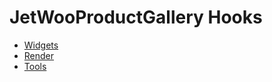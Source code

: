 # JetWooProductGallery Hooks

* <a href="/17-jet-woo-product-gallery/01-hooks/01-widgets">Widgets</a>
* <a href="/17-jet-woo-product-gallery/01-hooks/02-render">Render</a>
* <a href="/17-jet-woo-product-gallery/01-hooks/03-tools">Tools</a>